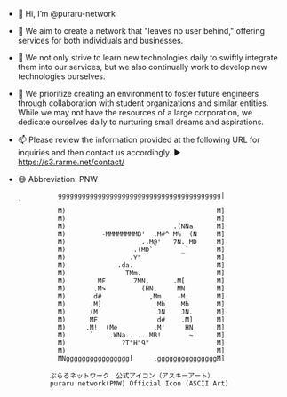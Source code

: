 - 👋 Hi, I’m @puraru-network
- 👀 We aim to create a network that "leaves no user behind," offering services for both individuals and businesses.
- 🌱 We not only strive to learn new technologies daily to swiftly integrate them into our services, but we also continually work to develop new technologies ourselves.
- 💞️ We prioritize creating an environment to foster future engineers through collaboration with student organizations and similar entities. While we may not have the resources of a large corporation, we dedicate ourselves daily to nurturing small dreams and aspirations.
- 📫 Please review the information provided at the following URL for inquiries and then contact us accordingly.
  ▶ https://s3.rarme.net/contact/
- 😄 Abbreviation: PNW








                ggggggggggggggggggggggggggggggggggggggggg|               `
                M)                                      M]
                M)                                      M]
                M)                           .(NNa.     M]
                M)         -MMMMMMMMB'  .M#^ M%  (N     M]
                M)                   ..M@'   7N..MD     M]
                M)                 .(MD`       _`       M]
                M)                .Y"                   M]
                M)             .da.                     M]
                M)               TMm.                   M]
                M)        MF       7MN,      .M[        M]
                M)       .M>         (HN,     MN        M]
                M)       d#            ,Mm    -M,       M]
                M)      .M]             .Mb    Mb       M]
                M)      (M               JN    JN.      M]
                M)      MF               d#    .M]      M]
                M)     .M!  (Me         .M'     HN      M]
                M)      `    .WNa.. ...MB!       ~      M]
                M)              ?T"H"9"                 M]
                M)                                      M]
                MNgggggggggggggggg[     .gggggggggggggggM]

              ぷらるネットワーク　公式アイコン（アスキーアート）
              puraru network(PNW) Official Icon (ASCII Art)

